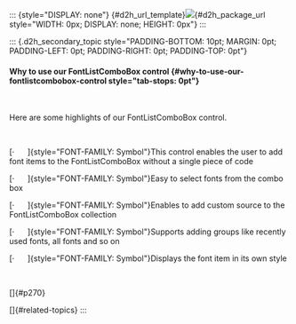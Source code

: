 ::: {style="DISPLAY: none"}
[](ms-xhelp:///?Id=d2h_url_template){#d2h_url_template}![](!package_url!){#d2h_package_url style="WIDTH: 0px; DISPLAY: none; HEIGHT: 0px"}
:::

::: {.d2h_secondary_topic style="PADDING-BOTTOM: 10pt; MARGIN: 0pt; PADDING-LEFT: 0pt; PADDING-RIGHT: 0pt; PADDING-TOP: 0pt"}
#### Why to use our FontListComboBox control {#why-to-use-our-fontlistcombobox-control style="tab-stops: 0pt"}

 

Here are some highlights of our FontListComboBox control.

 

[·      ]{style="FONT-FAMILY: Symbol"}This control enables the user to add font items to the FontListComboBox without a single piece of code

[·      ]{style="FONT-FAMILY: Symbol"}Easy to select fonts from the combo box

[·      ]{style="FONT-FAMILY: Symbol"}Enables to add custom source to the FontListComboBox collection

[·      ]{style="FONT-FAMILY: Symbol"}Supports adding groups like recently used fonts, all fonts and so on

[·      ]{style="FONT-FAMILY: Symbol"}Displays the font item in its own style

 

[]{#p270} 

[]{#related-topics}
:::
